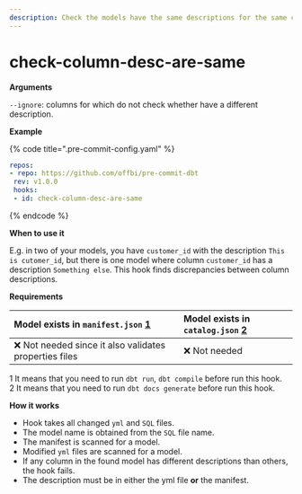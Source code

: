 ```yaml
---
description: Check the models have the same descriptions for the same column names.
---
```


# check-column-desc-are-same

**Arguments**

`--ignore`: columns for which do not check whether have a different description.

**Example**

{% code title=".pre-commit-config.yaml" %}
```yaml
repos:
- repo: https://github.com/offbi/pre-commit-dbt
 rev: v1.0.0
 hooks:
 - id: check-column-desc-are-same
```
{% endcode %}

**When to use it**

E.g. in two of your models, you have `customer_id` with the description `This is cutomer_id`, but there is one model where column `customer_id` has a description `Something else`. This hook finds discrepancies between column descriptions.

**Requirements**

| Model exists in `manifest.json` [1](https://github.com/offbi/pre-commit-dbt/blob/main/HOOKS.md#f1) | Model exists in `catalog.json` [2](https://github.com/offbi/pre-commit-dbt/blob/main/HOOKS.md#f2) |
| :--- | :--- |
| ❌ Not needed since it also validates properties files | ❌ Not needed |

1 It means that you need to run `dbt run`, `dbt compile` before run this hook.  
2 It means that you need to run `dbt docs generate` before run this hook.

**How it works**

* Hook takes all changed `yml` and `SQL` files.
* The model name is obtained from the `SQL` file name.
* The manifest is scanned for a model.
* Modified `yml` files are scanned for a model.
* If any column in the found model has different descriptions than others, the hook fails.
* The description must be in either the yml file **or** the manifest.

